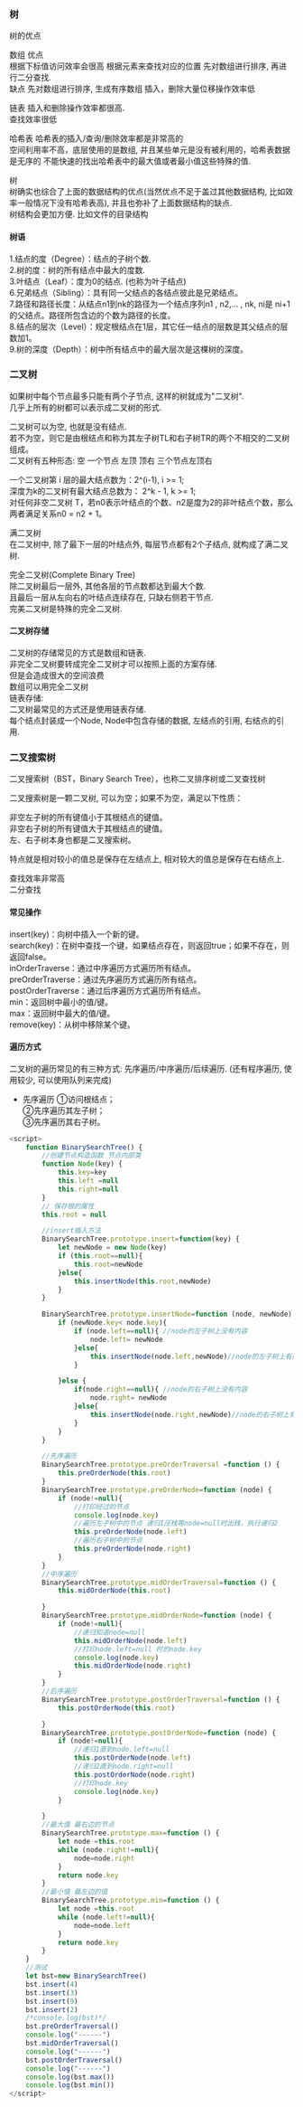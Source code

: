 ### 树
树的优点

数组 优点 <br>
根据下标值访问效率会很高  根据元素来查找对应的位置  先对数组进行排序, 再进行二分查找. <br>
缺点 先对数组进行排序, 生成有序数组 插入，删除大量位移操作效率低  <br>

链表 插入和删除操作效率都很高.   <br>
查找效率很低<br>

哈希表 
哈希表的插入/查询/删除效率都是非常高的  <br>
空间利用率不高，底层使用的是数组, 并且某些单元是没有被利用的，哈希表数据是无序的 不能快速的找出哈希表中的最大值或者最小值这些特殊的值.  <br>

树  
树确实也综合了上面的数据结构的优点(当然优点不足于盖过其他数据结构, 比如效率一般情况下没有哈希表高), 并且也弥补了上面数据结构的缺点.  <br>
树结构会更加方便. 比如文件的目录结构  <br>

#### 树语
1.结点的度（Degree）：结点的子树个数.   <br>
2.树的度：树的所有结点中最大的度数.   <br>
3.叶结点（Leaf）：度为0的结点. (也称为叶子结点)   <br>
6.兄弟结点（Sibling）：具有同一父结点的各结点彼此是兄弟结点。   <br>
7.路径和路径长度：从结点n1到nk的路径为一个结点序列n1 , n2,… , nk, ni是 ni+1的父结点。路径所包含边的个数为路径的长度。   <br>
8.结点的层次（Level）：规定根结点在1层，其它任一结点的层数是其父结点的层数加1。   <br>
9.树的深度（Depth）：树中所有结点中的最大层次是这棵树的深度。   <br>

### 二叉树
如果树中每个节点最多只能有两个子节点, 这样的树就成为"二叉树".   <br>
几乎上所有的树都可以表示成二叉树的形式.   <br>

二叉树可以为空, 也就是没有结点.   <br>
若不为空，则它是由根结点和称为其左子树TL和右子树TR的两个不相交的二叉树组成。   <br>
二叉树有五种形态:
空 一个节点 左顶 顶右 三个节点左顶右

一个二叉树第 i 层的最大结点数为：2^(i-1), i >= 1;   <br>
深度为k的二叉树有最大结点总数为： 2^k - 1, k >= 1;   <br>
对任何非空二叉树 T，若n0表示叶结点的个数、n2是度为2的非叶结点个数，那么两者满足关系n0 = n2 + 1。   <br>

满二叉树  <br>
在二叉树中, 除了最下一层的叶结点外, 每层节点都有2个子结点, 就构成了满二叉树.  <br>

完全二叉树(Complete Binary Tree)  <br>
除二叉树最后一层外, 其他各层的节点数都达到最大个数.  <br>
且最后一层从左向右的叶结点连续存在, 只缺右侧若干节点.  <br>
完美二叉树是特殊的完全二叉树.  <br>

#### 二叉树存储
二叉树的存储常见的方式是数组和链表.  <br>
非完全二叉树要转成完全二叉树才可以按照上面的方案存储.  <br>
但是会造成很大的空间浪费  <br>
数组可以用完全二叉树  <br>
链表存储:  <br>
二叉树最常见的方式还是使用链表存储.  <br>
每个结点封装成一个Node, Node中包含存储的数据, 左结点的引用, 右结点的引用.  <br>

### 二叉搜索树
二叉搜索树（BST，Binary Search Tree），也称二叉排序树或二叉查找树  <br>

二叉搜索树是一颗二叉树, 可以为空；如果不为空，满足以下性质：  <br>

非空左子树的所有键值小于其根结点的键值。  <br>
非空右子树的所有键值大于其根结点的键值。  <br>
左、右子树本身也都是二叉搜索树。  <br>

特点就是相对较小的值总是保存在左结点上, 相对较大的值总是保存在右结点上.  <br>

查找效率非常高  <br>
二分查找  <br>

#### 常见操作

insert(key)：向树中插入一个新的键。    <br>
search(key)：在树中查找一个键，如果结点存在，则返回true；如果不存在，则返回false。    <br>
inOrderTraverse：通过中序遍历方式遍历所有结点。    <br>
preOrderTraverse：通过先序遍历方式遍历所有结点。    <br>
postOrderTraverse：通过后序遍历方式遍历所有结点。    <br>
min：返回树中最小的值/键。    <br>
max：返回树中最大的值/键。    <br>
remove(key)：从树中移除某个键。    <br>

#### 遍历方式
二叉树的遍历常见的有三种方式: 先序遍历/中序遍历/后续遍历. (还有程序遍历, 使用较少, 可以使用队列来完成)    <br>

- 先序遍历
①访问根结点；    <br>
②先序遍历其左子树；    <br>
③先序遍历其右子树。    <br>

```js
<script>
    function BinarySearchTree() {
        //创建节点构造函数 节点内部类
        function Node(key) {
            this.key=key
            this.left =null
            this.right=null
        }
        // 保存根的属性
        this.root = null

        //insert插入方法
        BinarySearchTree.prototype.insert=function(key) {
            let newNode = new Node(key)
            if (this.root==null){
                this.root=newNode
            }else{
                this.insertNode(this.root,newNode)
            }
        }

        BinarySearchTree.prototype.insertNode=function (node, newNode) {
            if (newNode.key< node.key){
                if (node.left==null){ //node的左子树上没有内容
                    node.left= newNode
                }else{
                    this.insertNode(node.left,newNode)//node的左子树上有内容
                }

            }else {
                if(node.right==null){ //node的右子树上没有内容
                    node.right= newNode
                }else{
                    this.insertNode(node.right,newNode)//node的右子树上有内容
                }
            }
        }

        //先序遍历
        BinarySearchTree.prototype.preOrderTraversal =function () {
            this.preOrderNode(this.root)
        }
        BinarySearchTree.prototype.preOrderNode=function (node) {
            if (node!=null){
                //打印经过的节点
                console.log(node.key)
                //遍历左子树中的节点 递归1压栈等node=null时出栈，执行递归2
                this.preOrderNode(node.left)
                //遍历右子树中的节点
                this.preOrderNode(node.right)
            }
        }
        //中序遍历
        BinarySearchTree.prototype.midOrderTraversal=function () {
            this.midOrderNode(this.root)

        }
        BinarySearchTree.prototype.midOrderNode=function (node) {
            if (node!=null){
                //递归知道node=null
                this.midOrderNode(node.left)
                //打印node.left=null 时的node.key
                console.log(node.key)
                this.midOrderNode(node.right)
            }
        }
        //后序遍历
        BinarySearchTree.prototype.postOrderTraversal=function () {
            this.postOrderNode(this.root)

        }
        BinarySearchTree.prototype.postOrderNode=function (node) {
            if (node!=null){
                //递归1直到node.left=null
                this.postOrderNode(node.left)
                //递归2直到node.right=null
                this.postOrderNode(node.right)
                //打印node.key
                console.log(node.key)
            }

        }
        //最大值 最右边的节点
        BinarySearchTree.prototype.max=function () {
            let node =this.root
            while (node.right!=null){
                node=node.right
            }
            return node.key
        }
        //最小值 最左边的值
        BinarySearchTree.prototype.min=function () {
            let node =this.root
            while (node.left!=null){
                node=node.left
            }
            return node.key
        }
    }
    //测试
    let bst=new BinarySearchTree()
    bst.insert(4)
    bst.insert(3)
    bst.insert(9)
    bst.insert(2)
    /*console.log(bst)*/
    bst.preOrderTraversal()
    console.log("------")
    bst.midOrderTraversal()
    console.log("------")
    bst.postOrderTraversal()
    console.log("------")
    console.log(bst.max())
    console.log(bst.min())
</script>
```
